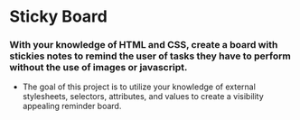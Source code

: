 # Sticky Board

### With your knowledge of HTML and CSS, create a board with stickies notes to remind the user of tasks they have to perform without the use of images or javascript.

- The goal of this project is to utilize your knowledge of external stylesheets, selectors, attributes, and values to create a visibility appealing reminder board.
